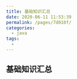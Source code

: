 ```yaml
---
title: 基础知识汇总
date: 2020-06-11 11:53:39
permalink: /pages/7d010f/
categories:
  - java
tags:
  - 
---
```

## 基础知识汇总